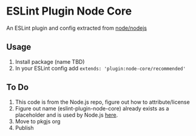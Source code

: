 # ESLint Plugin Node Core

An ESLint plugin and config extracted from [node/nodejs](https://github.com/node/nodejs)

## Usage

1. Install package (name TBD)
2. In your ESLint config add `extends: 'plugin:node-core/recommended'`

## To Do

1. This code is from the Node.js repo, figure out how to attribute/license
1. Figure out name (eslint-plugin-node-core) already exists as a placeholder and is used by Node.js [here](https://github.com/nodejs/node/blob/master/tools/node_modules/eslint-plugin-node-core/index.js).
1. Move to pkgjs org
1. Publish
